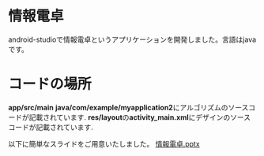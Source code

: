 # 情報電卓
android-studioで情報電卓というアプリケーションを開発しました。言語はjavaです。

# コードの場所
**app/src/main**
**java/com/example/myapplication2**にアルゴリズムのソースコードが記載されています.
**res/layout**の**activity_main.xml**にデザインのソースコードが記載されています.

以下に簡単なスライドをご用意いたしました。
[情報電卓.pptx](https://github.com/Nseigou/androidstudio-github/files/13935642/default.pptx)
